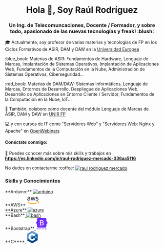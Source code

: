 <h1 align="center">Hola 👋, Soy Raúl Rodríguez</h1>
<h3 align="center">Un Ing. de Telecomuncaciones, Docente / Formador, y sobre todo, apasionado de las nuevas tecnologías y freak! :blush:</h3>

:mortar_board: Actualmente, soy profesor de varias materias y tecnologías de FP en los Ciclos Formativos de ASIR, DAM y DAW en la [Universidad Europea](https://universidadeuropea.com/)

<p align="left" > :blue_book: Materias de ASIR: Fundamentos de Hardware, Lenguaje de Marcas, Implantación de Sistemas Operativos, Implantación de Aplicaciones Web, Fundamentos de la Computación en la Nube, Administración de Sistemas Operativos, Ciberseguridad...</p>

<p align="left" > :red_book: Materias de DAM/DAW: Sistemas Informáticos, Lenguaje de Marcas, Entornos de Desarrollo, Despliegue de Aplicaciones Web, Desarrollo de Aplicaciones en Entorno Cliente / Servidor, Fundamentos de la Computación en la Nube, IoT...</p>

🤝 También, colaboro como docente del módulo Lenguaje de Marcas de ASIR, DAM y DAW en [UNIR FP](https://www.unir.net/)

:computer: y con cursos de IT como "Servidores Web" y "Servidores Web: Nginx y Apache" en [OpenWebinars](https://openwebinars.net)

<h4 align="left">Conéctate conmigo:</h4>

📄 Puedes conocer más sobre mis skills y trabajos en **https://es.linkedin.com/in/raul-rodriguez-mercado-336aa5116**
<p align="left" >
    No dudes en contactarme :coffee: 
    <a href="https://linkedin.com/in/raul rodriguez mercado" target="blank"><img align="center" src="https://raw.githubusercontent.com/rahuldkjain/github-profile-readme-generator/master/src/images/icons/Social/linked-in-alt.svg" alt="raul rodriguez mercado" height= "30" width="40" /></a>
</p>

<h3 align="left">Skills y Conocimientos</h3>
    <p align="left"> 
    **Arduino:** <a href="https://www.arduino.cc/" target="_blank" rel="noreferrer"> <img src="https://cdn.worldvectorlogo.com/logos/arduino-1.svg" alt="arduino" width="40" height="40"/> </a> 
    <br>**AWS** <a href="https://aws.amazon.com" target="_blank" rel="noreferrer"> <img src="https://raw.githubusercontent.com/devicons/devicon/master/icons/amazonwebservices/amazonwebservices-original-wordmark.svg" alt="aws" width="40" height="40"/> 
    <br>**Azure**</a> <a href="https://azure.microsoft.com/en-in/" target="_blank" rel="noreferrer"> <img src="https://www.vectorlogo.zone/logos/microsoft_azure/microsoft_azure-icon.svg" alt="azure" ancho="40" alto="40"/> </a>
    <br>**Bash**<a href="https://www.gnu.org/software/bash/" destino="_blank" rel="noreferrer"> <img src="https://www.vectorlogo.zone/logos/gnu_bash/gnu_bash-icon.svg" alt="bash" ancho="40" alto="40"/> </a> 
    <br>**Bootstrap**<a href="https://getbootstrap.com" destino="_blank" rel="noreferrer"> <img src="https://raw.githubusercontent.com/devicons/devicon/master/icons/bootstrap/bootstrap-plain-wordmark.svg" alt="bootstrap" width="40" height="40"/> </a> 
    <br>**C++**<a href="https://www.w3schools.com/cpp/" target="_blank" rel="noreferrer"> <img src="https://raw.githubusercontent.com/devicons/devicon/master/icons/cplusplus/cplusplus-original.svg" alt="cplusplus" width="40" height="40"/> </a> </p>